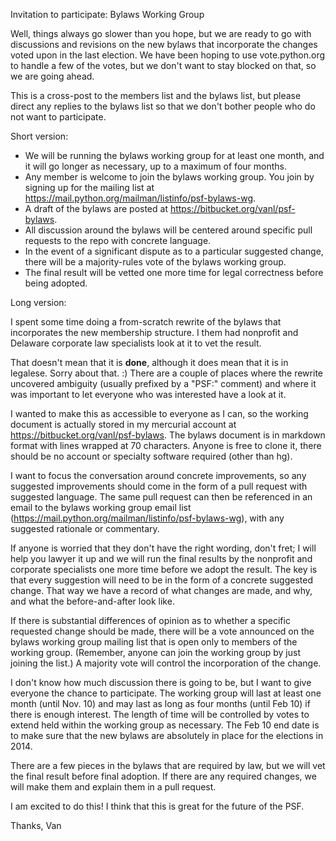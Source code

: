 Invitation to participate: Bylaws Working Group

Well, things always go slower than you hope, but we are ready to go with discussions and revisions on the new bylaws that incorporate the changes voted upon in the last election. We have been hoping to use vote.python.org to handle a few of the votes, but we don't want to stay blocked on that, so we are going ahead.

This is a cross-post to the members list and the bylaws list, but please direct any replies to the bylaws list so that we don't bother people who do not want to participate.

Short version:

- We will be running the bylaws working group for at least one month, and it will go longer as necessary, up to a maximum of four months.
- Any member is welcome to join the bylaws working group. You join by signing up for the mailing list at <https://mail.python.org/mailman/listinfo/psf-bylaws-wg>.
- A draft of the bylaws are posted at <https://bitbucket.org/vanl/psf-bylaws>.
- All discussion around the bylaws will be centered around specific pull requests to the repo with concrete language. 
- In the event of a significant dispute as to a particular suggested change, there will be a majority-rules vote of the bylaws working group.
- The final result will be vetted one more time for legal correctness before being adopted.

Long version:

I spent some time doing a from-scratch rewrite of the bylaws that incorporates the new membership structure. I them had nonprofit and Delaware corporate law specialists look at it to vet the result.

That doesn't mean that it is **done**, although it does mean that it is in legalese. Sorry about that. :) There are a couple of places where the rewrite uncovered ambiguity (usually prefixed by a "PSF:" comment) and where it was important to let everyone who was interested have a look at it.

I wanted to make this as accessible to everyone as I can, so the working document is actually stored in my mercurial account at <https://bitbucket.org/vanl/psf-bylaws>. The bylaws document is in markdown format with lines wrapped at 70 characters. Anyone is free to clone it, there should be no account or specialty software required (other than hg).

I want to focus the conversation around concrete improvements, so any suggested improvements should come in the form of a pull request with suggested language. The same pull request can then be referenced in an email to the bylaws working group email list (<https://mail.python.org/mailman/listinfo/psf-bylaws-wg>), with any suggested rationale or commentary.

If anyone is worried that they don't have the right wording, don't fret; I will help you lawyer it up and we will run the final results by the nonprofit and corporate specialists one more time before we adopt the result. The key is that every suggestion will need to be in the form of a concrete suggested change. That way we have a record of what changes are made, and why, and what the before-and-after look like.

If there is substantial differences of opinion as to whether a specific requested change should be made, there will be a vote announced on the bylaws working group mailing list that is open only to members of the working group. (Remember, anyone can join the working group by just joining the list.) A majority vote will control the incorporation of the change. 

I don't know how much discussion there is going to be, but I want to give everyone the chance to participate. The working group will last at least one month (until Nov. 10) and may last as long as four months (until Feb 10) if there is enough interest. The length of time will be controlled by votes to extend held within the working group as necessary. The Feb 10 end date is to make sure that the new bylaws are absolutely in place for the elections in 2014.

There are a few pieces in the bylaws that are required by law, but we will vet the final result before final adoption. If there are any required changes, we will make them and explain them in a pull request.

I am excited to do this! I think that this is great for the future of the PSF.

Thanks,
Van
